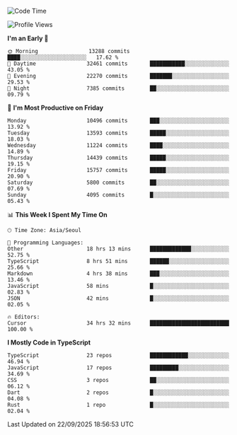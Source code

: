 <!--START_SECTION:waka-->
![Code Time](http://img.shields.io/badge/Code%20Time-8%2C305%20hrs%2025%20mins-blue)

![Profile Views](http://img.shields.io/badge/Profile%20Views-0-blue)

**I'm an Early 🐤** 

```text
🌞 Morning                13288 commits       ████░░░░░░░░░░░░░░░░░░░░░   17.62 % 
🌆 Daytime                32461 commits       ███████████░░░░░░░░░░░░░░   43.05 % 
🌃 Evening                22270 commits       ███████░░░░░░░░░░░░░░░░░░   29.53 % 
🌙 Night                  7385 commits        ██░░░░░░░░░░░░░░░░░░░░░░░   09.79 % 
```
📅 **I'm Most Productive on Friday** 

```text
Monday                   10496 commits       ███░░░░░░░░░░░░░░░░░░░░░░   13.92 % 
Tuesday                  13593 commits       █████░░░░░░░░░░░░░░░░░░░░   18.03 % 
Wednesday                11224 commits       ████░░░░░░░░░░░░░░░░░░░░░   14.89 % 
Thursday                 14439 commits       █████░░░░░░░░░░░░░░░░░░░░   19.15 % 
Friday                   15757 commits       █████░░░░░░░░░░░░░░░░░░░░   20.90 % 
Saturday                 5800 commits        ██░░░░░░░░░░░░░░░░░░░░░░░   07.69 % 
Sunday                   4095 commits        █░░░░░░░░░░░░░░░░░░░░░░░░   05.43 % 
```


📊 **This Week I Spent My Time On** 

```text
🕑︎ Time Zone: Asia/Seoul

💬 Programming Languages: 
Other                    18 hrs 13 mins      █████████████░░░░░░░░░░░░   52.75 % 
TypeScript               8 hrs 51 mins       ██████░░░░░░░░░░░░░░░░░░░   25.66 % 
Markdown                 4 hrs 38 mins       ███░░░░░░░░░░░░░░░░░░░░░░   13.46 % 
JavaScript               58 mins             █░░░░░░░░░░░░░░░░░░░░░░░░   02.83 % 
JSON                     42 mins             █░░░░░░░░░░░░░░░░░░░░░░░░   02.05 % 

🔥 Editors: 
Cursor                   34 hrs 32 mins      █████████████████████████   100.00 % 
```

**I Mostly Code in TypeScript** 

```text
TypeScript               23 repos            ████████████░░░░░░░░░░░░░   46.94 % 
JavaScript               17 repos            █████████░░░░░░░░░░░░░░░░   34.69 % 
CSS                      3 repos             ██░░░░░░░░░░░░░░░░░░░░░░░   06.12 % 
Dart                     2 repos             █░░░░░░░░░░░░░░░░░░░░░░░░   04.08 % 
Rust                     1 repo              █░░░░░░░░░░░░░░░░░░░░░░░░   02.04 % 
```




 Last Updated on 22/09/2025 18:56:53 UTC
<!--END_SECTION:waka-->
